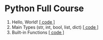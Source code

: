 # Python Full Course

1.  Hello, World! [[ code ]](./hello_world.py)
2.  Main Types (str, int, bool, list, dict) [[ code ]](./main_types.py)
3.  Built-in Functions [[ code ]](./built-in_functions.py)
